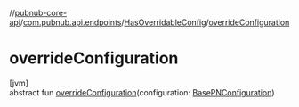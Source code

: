 //[pubnub-core-api](../../../index.md)/[com.pubnub.api.endpoints](../index.md)/[HasOverridableConfig](index.md)/[overrideConfiguration](override-configuration.md)

# overrideConfiguration

[jvm]\
abstract fun [overrideConfiguration](override-configuration.md)(configuration: [BasePNConfiguration](../../com.pubnub.api.v2/-base-p-n-configuration/index.md))

